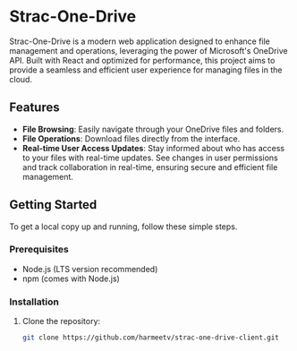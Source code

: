 # Strac-One-Drive

Strac-One-Drive is a modern web application designed to enhance file management and operations, leveraging the power of Microsoft's OneDrive API. Built with React and optimized for performance, this project aims to provide a seamless and efficient user experience for managing files in the cloud.

## Features

- **File Browsing**: Easily navigate through your OneDrive files and folders.
- **File Operations**: Download files directly from the interface.
- **Real-time User Access Updates**: Stay informed about who has access to your files with real-time updates. See changes in user permissions and track collaboration in real-time, ensuring secure and efficient file management.

## Getting Started

To get a local copy up and running, follow these simple steps.

### Prerequisites

- Node.js (LTS version recommended)
- npm (comes with Node.js)

### Installation

1. Clone the repository:
   ```sh
   git clone https://github.com/harmeetv/strac-one-drive-client.git
